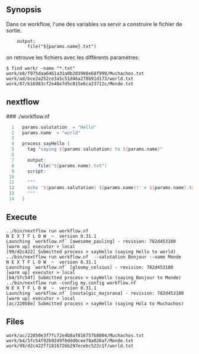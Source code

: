 ## Synopsis

Dans ce workflow, l'une des variables va servir a construire le fichier de sortie.

```
	output:
		file("${params.name}.txt")
```

on retrouve les fichiers avec les différents paramètres:


```
$ find work/ -name "*.txt"
work/e8/f975daa6461a31a0b203908e68f999/Muchachos.txt
work/ad/bce2a252ce3a5c51d46a278b91d173/world.txt
work/87/b16983cf2e48e7d5c015e6ca23712c/Monde.txt
```

## nextflow

### ./workflow.nf

```groovy
  1   params.salutation  = "Hello"
  2   params.name  = "world"
  3   
  4   process sayHello {
  5   	tag "saying ${params.salutation} to ${params.name}"
  6   	
  7   	output:
  8   		file("${params.name}.txt")
  9   	script:
 10   	
 11   	"""
 12   	echo '${params.salutation} ${params.name}!' > ${params.name}.txt
 13   	"""
 14   }
```


## Execute

```
../bin/nextflow run workflow.nf 
N E X T F L O W  ~  version 0.31.1
Launching `workflow.nf` [awesome_pauling] - revision: 782d453180
[warm up] executor > local
[99/d2c422] Submitted process > sayHello (saying Hello to world)
../bin/nextflow run workflow.nf  --salutation Bonjour --name Monde
N E X T F L O W  ~  version 0.31.1
Launching `workflow.nf` [gloomy_celsius] - revision: 782d453180
[warm up] executor > local
[b4/5fc54f] Submitted process > sayHello (saying Bonjour to Monde)
../bin/nextflow run -config my.config workflow.nf  
N E X T F L O W  ~  version 0.31.1
Launching `workflow.nf` [nostalgic_majorana] - revision: 782d453180
[warm up] executor > local
[ac/22050e] Submitted process > sayHello (saying Hola to Muchachos)
```


## Files

```
work/ac/22050e3f7fc72e4b8af816757b8004/Muchachos.txt
work/b4/5fc54f92b9249f0ddd0cee78a026af/Monde.txt
work/99/d2c422f71816726b297ecebc522c1f/world.txt
```


